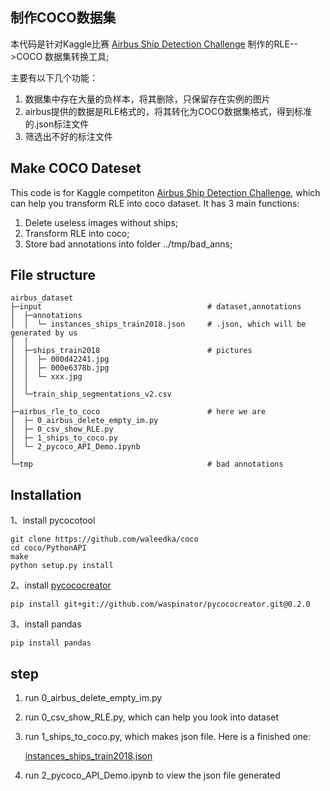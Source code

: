 ## 制作COCO数据集

本代码是针对Kaggle比赛 [Airbus Ship Detection Challenge](https://www.kaggle.com/c/airbus-ship-detection) 制作的RLE-->COCO 数据集转换工具;

主要有以下几个功能：

1. 数据集中存在大量的负样本，将其删除，只保留存在实例的图片
2. airbus提供的数据是RLE格式的，将其转化为COCO数据集格式，得到标准的.json标注文件
3. 筛选出不好的标注文件

## Make COCO Dateset

This code is for Kaggle competiton [Airbus Ship Detection Challenge](https://www.kaggle.com/c/airbus-ship-detection), which can help you transform RLE into coco dataset. It has 3 main functions:

1. Delete useless images without ships;
2. Transform RLE into coco;
3. Store bad annotations into folder ../tmp/bad_anns;

## File structure

    airbus_dataset
    ├─input                                     # dataset,annotations
    │  ├─annotations            		
    │  │  └─ instances_ships_train2018.json     # .json, which will be generated by us
    │  │
    │  ├─ships_train2018                        # pictures
    │  │  ├─ 000d42241.jpg
    │  │  ├─ 000e6378b.jpg
    │  │  └─ xxx.jpg
    │  │
    │  └─train_ship_segmentations_v2.csv
    │
    ├─airbus_rle_to_coco                        # here we are
    │  ├─ 0_airbus_delete_empty_im.py	
    │  ├─ 0_csv_show_RLE.py
    │  ├─ 1_ships_to_coco.py
    │  └─ 2_pycoco_API_Demo.ipynb
    │
    └─tmp                                       # bad annotations


## Installation

1、install pycocotool

    git clone https://github.com/waleedka/coco
    cd coco/PythonAPI
    make
    python setup.py install

2、install [pycococreator](https://github.com/waspinator/pycococreator)


    pip install git+git://github.com/waspinator/pycococreator.git@0.2.0

3、install pandas

    pip install pandas



## step

1. run  0_airbus_delete_empty_im.py

2. run  0_csv_show_RLE.py, which can help you look into dataset

3. run  1_ships_to_coco.py, which makes json file. Here is a finished one:  

   [instances_ships_train2018.json](https://storage.googleapis.com/kaggle-forum-message-attachments/inbox/1998668/159ec0e9b79f7eae65826a1a3377e970/instances_ships_train2018.zip)

4. run  2_pycoco_API_Demo.ipynb to view the json file generated
